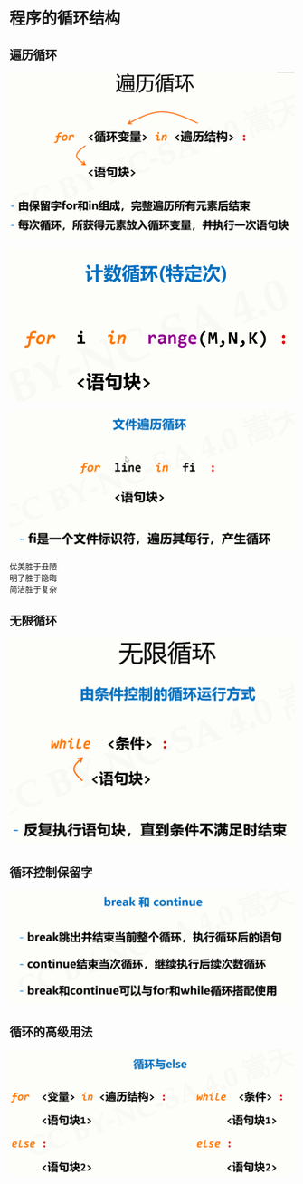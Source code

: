 # 程序的循环结构

## 遍历循环

![alt text](images/quark_XDqEZ16g5W.png)

![alt text](images/quark_j5HGXek7gW.png)

![alt text](images/quark_bbr9JX1ys8.png)

优美胜于丑陋  
明了胜于隐晦  
简洁胜于复杂

## 无限循环

![alt text](images/quark_autojsKtWl.png)

## 循环控制保留字

![alt text](images/quark_KvhRvOJfTd.png)

## 循环的高级用法

![alt text](images/quark_eTKBN7eOhk.png)
